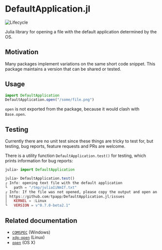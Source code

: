# DefaultApplication.jl

![Lifecycle](https://img.shields.io/badge/lifecycle-experimental-orange.svg)

Julia library for opening a file with the default application determined by the OS.

## Motivation

Many packages implement variations on the same short code snippet. This package maintains a version that can be shared or tested.

## Usage

```julia
import DefaultApplication
DefaultApplication.open("/some/file.png")
```

`open` is not exported from the package, because it would clash with `Base.open`.

## Testing

Currently there are no unit test since these things are tricky to test for, but testing, bug reports, feature requests and PRs are welcome.

There is a utility function `DefaultApplication.test()` for testing, which prints information for bug reports:

```julia
julia> import DefaultApplication

julia> DefaultApplication.test()
┌ Info: opening text file with the default application
└   path = "/tmp/juliaIiNmIf.txt"
┌ Info: If the file was not opened, please copy the output and open an issue at
│ https://github.com/tpapp/DefaultApplication.jl/issues
│   KERNEL = :Linux
└   VERSION = v"0.7.0-beta2.1"
```

## Related documentation

- [`COMSPEC`](https://en.wikipedia.org/wiki/COMSPEC) (Windows)
- [`xdg-open`](https://linux.die.net/man/1/xdg-open) (Linux)
- [`open`](https://ss64.com/osx/open.html) (OS X)
